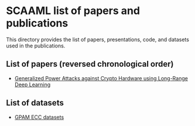 # SCAAML list of papers and publications

This directory provides the list of papers, presentations, code, and datasets
used in the publications.

## List of papers (reversed chronological order)

- [Generalized Power Attacks against Crypto Hardware using Long-Range Deep Learning](https://github.com/google/scaaml/tree/main/papers/2024/GPAM)

## List of datasets

- [GPAM ECC datasets](https://github.com/google/scaaml/tree/main/papers/datasets/ECC/GPAM)
